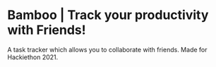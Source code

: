 # Bamboo | Track your productivity with Friends!

A task tracker which allows you to collaborate with friends. Made for Hackiethon 2021.
